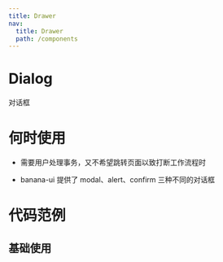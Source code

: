 ```yaml
---
title: Drawer
nav:
  title: Drawer
  path: /components
---
```


# Dialog

对话框

# 何时使用

- 需要用户处理事务，又不希望跳转页面以致打断工作流程时

- banana-ui 提供了 modal、alert、confirm 三种不同的对话框

# 代码范例

## 基础使用

<code src="./demos/basic.tsx" />

